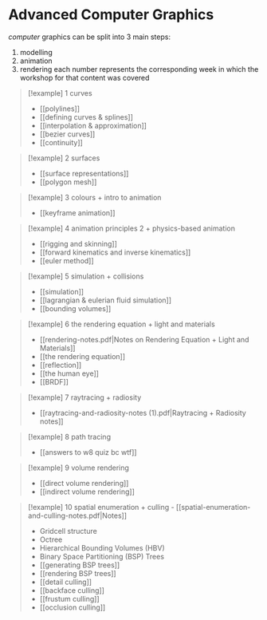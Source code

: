 # Advanced Computer Graphics

*computer* graphics can be split into 3 main steps:
1. modelling
2. animation
3. rendering
each number represents the corresponding week in which the workshop for that content was covered

> [!example] 1 curves 
> - [[polylines]]
> - [[defining curves & splines]]
> - [[interpolation & approximation]]
> - [[bezier curves]]
> - [[continuity]]

> [!example] 2 surfaces
> - [[surface representations]]
> - [[polygon mesh]]

> [!example] 3 colours + intro to animation
> 
> - [[keyframe animation]]

> [!example] 4 animation principles 2 + physics-based animation
> - [[rigging and skinning]]
> - [[forward kinematics and inverse kinematics]]
> - [[euler method]]

> [!example] 5 simulation + collisions
> - [[simulation]]
> - [[lagrangian & eulerian fluid simulation]]
> - [[bounding volumes]]

> [!example] 6 the rendering equation + light and materials
> - [[rendering-notes.pdf|Notes on Rendering Equation + Light and Materials]]
> - [[the rendering equation]]
> - [[reflection]]   
> - [[the human eye]] 
> - [[BRDF]]

>[!example] 7 raytracing + radiosity
> - [[raytracing-and-radiosity-notes (1).pdf|Raytracing + Radiosity notes]]

> [!example] 8 path tracing
> - [[answers to w8 quiz bc wtf]]

> [!example] 9 volume rendering
> - [[direct volume rendering]]
> - [[indirect volume rendering]]

> [!example] 10 spatial enumeration + culling - [[spatial-enumeration-and-culling-notes.pdf|Notes]]
> - Gridcell structure
> - Octree
> - Hierarchical Bounding Volumes (HBV)
> - Binary Space Partitioning (BSP) Trees
> - [[generating BSP trees]]
> - [[rendering BSP trees]]
> - [[detail culling]]
> - [[backface culling]]
> - [[frustum culling]]
> - [[occlusion culling]]

